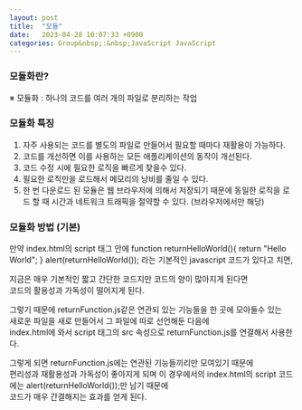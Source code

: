 ```yaml
---
layout: post
title:  "모듈"
date:   2023-04-28 10:07:33 +0900
categories: Group&nbsp;:&nbsp;JavaScript JavaScript
---
```


### 모듈화란?
※ 모듈화 : 하나의 코드를 여러 개의 파일로 분리하는 작업

### 모듈화 특징
1. 자주 사용되는 코드를 별도의 파일로 만들어서 필요할 때마다 재활용이 가능하다.
2. 코드를 개선하면 이를 사용하는 모든 애플리케이션의 동작이 개선된다.
3. 코드 수정 시에 필요한 로직을 빠르게 찾을수 있다. 
4. 필요한 로직만을 로드해서 메모리의 낭비를 줄일 수 있다. 
5. 한 번 다운로드 된 모듈은 웹 브라우저에 의해서 저장되기 때문에 동일한 로직을 로드 할 때
시간과 네트워크 트래픽을 절약할 수 있다. (브라우저에서만 해당) 
    
### 모듈화 방법 (기본)
만약 index.html의 script 태그 안에
function returnHelloWorld(){
        return "Hello World";
}
alert(returnHelloWorld());
라는 기본적인 javascript 코드가 있다고 치면,

지금은 매우 기본적인 짧고 간단한 코드지만 코드의 양이 많아지게 된다면  
코드의 활용성과 가독성이 떨어지게 된다.

그렇기 때문에 returnFunction.js같은 연관되 있는 기능들을 한 곳에 모아둘수 있는  
새로운 파일을 새로 만들어서 그 파일에 따로 선언해둔 다음에  
index.html에 와서 script 태그의 src 속성으로 returnFunction.js를 연결해서 사용한다.

그렇게 되면 returnFunction.js에는 연관된 기능들끼리만 모여있기 때문에  
편리성과 재활용성과 가독성이 좋아지게 되며
이 경우에서의 index.html의 script 코드에는 alert(returnHelloWorld());만 남기 때문에  
코드가 매우 간결해지는 효과를 얻게 된다.